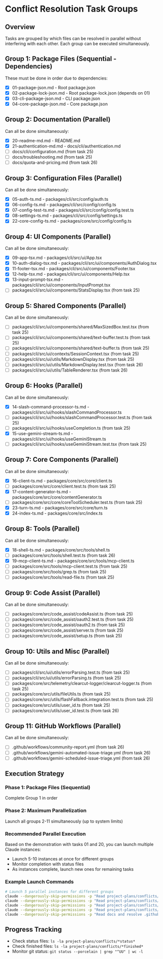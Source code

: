 # Conflict Resolution Task Groups

## Overview

Tasks are grouped by which files can be resolved in parallel without interfering with each other. Each group can be executed simultaneously.

## Group 1: Package Files (Sequential - Dependencies)

These must be done in order due to dependencies:

- [x] 01-package-json.md - Root package.json
- [x] 02-package-lock-json.md - Root package-lock.json (depends on 01)
- [x] 03-cli-package-json.md - CLI package.json
- [x] 04-core-package-json.md - Core package.json

## Group 2: Documentation (Parallel)

Can all be done simultaneously:

- [x] 20-readme-md.md - README.md
- [x] 21-authentication-md.md - docs/cli/authentication.md
- [ ] docs/cli/configuration.md (from task 25)
- [ ] docs/troubleshooting.md (from task 25)
- [ ] docs/quota-and-pricing.md (from task 26)

## Group 3: Configuration Files (Parallel)

Can all be done simultaneously:

- [x] 05-auth-ts.md - packages/cli/src/config/auth.ts
- [x] 06-config-ts.md - packages/cli/src/config/config.ts
- [x] 07-config-test-ts.md - packages/cli/src/config/config.test.ts
- [x] 08-settings-ts.md - packages/cli/src/config/settings.ts
- [x] 22-core-config-ts.md - packages/core/src/config/config.ts

## Group 4: UI Components (Parallel)

Can all be done simultaneously:

- [x] 09-app-tsx.md - packages/cli/src/ui/App.tsx
- [x] 10-auth-dialog-tsx.md - packages/cli/src/ui/components/AuthDialog.tsx
- [x] 11-footer-tsx.md - packages/cli/src/ui/components/Footer.tsx
- [x] 12-help-tsx.md - packages/cli/src/ui/components/Help.tsx
- [x] 13-input-prompt-tsx.md - packages/cli/src/ui/components/InputPrompt.tsx
- [ ] packages/cli/src/ui/components/StatsDisplay.tsx (from task 25)

## Group 5: Shared Components (Parallel)

Can all be done simultaneously:

- [ ] packages/cli/src/ui/components/shared/MaxSizedBox.test.tsx (from task 25)
- [ ] packages/cli/src/ui/components/shared/text-buffer.test.ts (from task 25)
- [ ] packages/cli/src/ui/components/shared/text-buffer.ts (from task 25)
- [ ] packages/cli/src/ui/contexts/SessionContext.tsx (from task 25)
- [ ] packages/cli/src/ui/utils/MarkdownDisplay.tsx (from task 25)
- [ ] packages/cli/src/ui/utils/MarkdownDisplay.test.tsx (from task 26)
- [ ] packages/cli/src/ui/utils/TableRenderer.tsx (from task 26)

## Group 6: Hooks (Parallel)

Can all be done simultaneously:

- [x] 14-slash-command-processor-ts.md - packages/cli/src/ui/hooks/slashCommandProcessor.ts
- [ ] packages/cli/src/ui/hooks/slashCommandProcessor.test.ts (from task 25)
- [ ] packages/cli/src/ui/hooks/useCompletion.ts (from task 25)
- [x] 15-use-gemini-stream-ts.md - packages/cli/src/ui/hooks/useGeminiStream.ts
- [ ] packages/cli/src/ui/hooks/useGeminiStream.test.tsx (from task 25)

## Group 7: Core Components (Parallel)

Can all be done simultaneously:

- [x] 16-client-ts.md - packages/core/src/core/client.ts
- [ ] packages/core/src/core/client.test.ts (from task 25)
- [x] 17-content-generator-ts.md - packages/core/src/core/contentGenerator.ts
- [ ] packages/core/src/core/coreToolScheduler.test.ts (from task 25)
- [x] 23-turn-ts.md - packages/core/src/core/turn.ts
- [x] 24-index-ts.md - packages/core/src/index.ts

## Group 8: Tools (Parallel)

Can all be done simultaneously:

- [x] 18-shell-ts.md - packages/core/src/tools/shell.ts
- [ ] packages/core/src/tools/shell.test.ts (from task 26)
- [x] 19-mcp-client-ts.md - packages/core/src/tools/mcp-client.ts
- [ ] packages/core/src/tools/mcp-client.test.ts (from task 25)
- [ ] packages/core/src/tools/grep.ts (from task 25)
- [ ] packages/core/src/tools/read-file.ts (from task 25)

## Group 9: Code Assist (Parallel)

Can all be done simultaneously:

- [ ] packages/core/src/code_assist/codeAssist.ts (from task 25)
- [ ] packages/core/src/code_assist/oauth2.test.ts (from task 25)
- [ ] packages/core/src/code_assist/oauth2.ts (from task 25)
- [ ] packages/core/src/code_assist/server.ts (from task 25)
- [ ] packages/core/src/code_assist/setup.ts (from task 25)

## Group 10: Utils and Misc (Parallel)

Can all be done simultaneously:

- [ ] packages/cli/src/ui/utils/errorParsing.test.ts (from task 25)
- [ ] packages/cli/src/ui/utils/errorParsing.ts (from task 25)
- [ ] packages/core/src/telemetry/clearcut-logger/clearcut-logger.ts (from task 25)
- [ ] packages/core/src/utils/fileUtils.ts (from task 25)
- [ ] packages/core/src/utils/flashFallback.integration.test.ts (from task 25)
- [ ] packages/core/src/utils/user_id.ts (from task 25)
- [ ] packages/core/src/utils/user_id.test.ts (from task 26)

## Group 11: GitHub Workflows (Parallel)

Can all be done simultaneously:

- [ ] .github/workflows/community-report.yml (from task 26)
- [ ] .github/workflows/gemini-automated-issue-triage.yml (from task 26)
- [ ] .github/workflows/gemini-scheduled-issue-triage.yml (from task 26)

## Execution Strategy

### Phase 1: Package Files (Sequential)

Complete Group 1 in order

### Phase 2: Maximum Parallelization

Launch all groups 2-11 simultaneously (up to system limits)

### Recommended Parallel Execution

Based on the demonstration with tasks 01 and 20, you can launch multiple Claude instances:

- Launch 5-10 instances at once for different groups
- Monitor completion with status files
- As instances complete, launch new ones for remaining tasks

### Example Launch Commands

```bash
# Launch 5 parallel instances for different groups
claude --dangerously-skip-permissions -p "Read project-plans/conflicts/05-auth-ts.md..." &
claude --dangerously-skip-permissions -p "Read project-plans/conflicts/09-app-tsx.md..." &
claude --dangerously-skip-permissions -p "Read project-plans/conflicts/16-client-ts.md..." &
claude --dangerously-skip-permissions -p "Read project-plans/conflicts/18-shell-ts.md..." &
claude --dangerously-skip-permissions -p "Read docs and resolve .github/workflows/community-report.yml..." &
```

## Progress Tracking

- Check status files: `ls -la project-plans/conflicts/*status*`
- Check finished files: `ls -la project-plans/conflicts/*finished*`
- Monitor git status: `git status --porcelain | grep "^UU" | wc -l`
